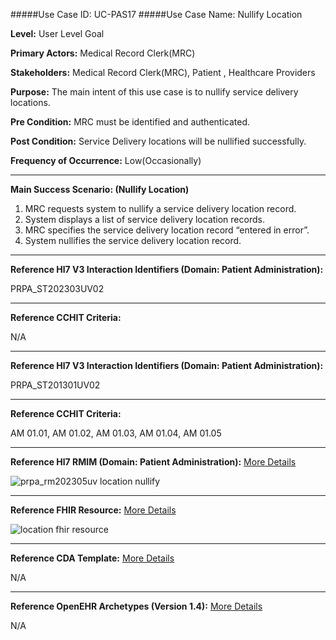 #####Use Case ID: UC-PAS17
#####Use Case Name: Nullify Location

**Level:**                     User Level Goal

**Primary Actors:**            Medical Record Clerk(MRC)

**Stakeholders:**              Medical Record Clerk(MRC), Patient , Healthcare Providers

**Purpose:**                   The main intent of this use case is to nullify service delivery locations.

**Pre Condition:**             MRC must be identified and authenticated.

**Post Condition:**            Service Delivery locations will be nullified successfully.

**Frequency of Occurrence:**   Low(Occasionally)
__________________________________________________________
**Main Success Scenario: (Nullify Location)**

1. MRC requests system to nullify a service delivery location record.
2. System displays a list of service delivery location records.
3. MRC specifies the service delivery location record “entered in error”.
4. System nullifies the service delivery location record.

________________________________________________________________________
**Reference Hl7 V3 Interaction Identifiers (Domain: Patient Administration):**

PRPA_ST202303UV02
_______________________________________________________________
**Reference CCHIT Criteria:**

N/A
________________________________________________________________________
**Reference Hl7 V3 Interaction Identifiers (Domain: Patient Administration):**

PRPA_ST201301UV02
_______________________________________________________________
**Reference CCHIT Criteria:**

AM 01.01, AM 01.02, AM 01.03, AM 01.04, AM 01.05

_______________________________________________________________
**Reference Hl7 RMIM (Domain: Patient Administration):**
[More Details](http://www.hl7.org/implement/standards/product_brief.cfm?product_id=306)

![prpa_rm202305uv location nullify](https://f.cloud.github.com/assets/5391320/1295202/255dc4ba-30a7-11e3-9c1a-6e7fc18db5b1.png)
_______________________________________________________________
**Reference FHIR Resource:**
[More Details](http://www.hl7.org/implement/standards/fhir/resourcelist.html)

![location fhir resource](https://f.cloud.github.com/assets/5391320/1295189/b51b8674-30a6-11e3-8883-30c0c9cb1534.png)
_______________________________________________________________
**Reference CDA Template:**
[More Details](http://www.hl7.org/Special/committees/structure/index.cfm)

N/A
_______________________________________________________________
**Reference OpenEHR Archetypes (Version 1.4):**
[More Details](http://www.openehr.org/ckm/)

N/A




